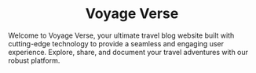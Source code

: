 <h1 align="center">Voyage Verse</h1>
Welcome to Voyage Verse, your ultimate travel blog website built with cutting-edge technology to provide a seamless and engaging user experience. Explore, share, and document your travel adventures with our robust platform.
